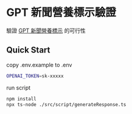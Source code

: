 # GPT 新聞營養標示驗證

驗證 [GPT 新聞營養標示](https://g0v.hackmd.io/DuCYmBWsQyy4KtR9HhaJvQ?both) 的可行性

## Quick Start

copy .env.example to .env

```bash
OPENAI_TOKEN=sk-xxxxx
```

run script

```bash
npm install
npx ts-node ./src/script/generateResponse.ts
```
